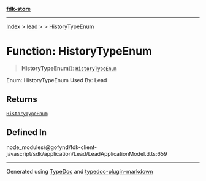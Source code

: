 [**fdk-store**](../../../README.md)
***

[Index](../../../API.md) > [lead](../../README.md) > [<internal>](../README.md) > HistoryTypeEnum

# Function: HistoryTypeEnum

> **HistoryTypeEnum**(): [`HistoryTypeEnum`](../type-aliases/type-alias.HistoryTypeEnum.md)

Enum: HistoryTypeEnum Used By: Lead

## Returns

[`HistoryTypeEnum`](../type-aliases/type-alias.HistoryTypeEnum.md)

## Defined In

node\_modules/@gofynd/fdk-client-javascript/sdk/application/Lead/LeadApplicationModel.d.ts:659

***
Generated using [TypeDoc](https://typedoc.org/) and [typedoc-plugin-markdown](https://www.npmjs.com/package/typedoc-plugin-markdown)
